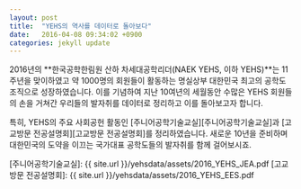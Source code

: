 ```yaml
---
layout: post
title:  "YEHS의 역사를 데이터로 돌아보다"
date:   2016-04-08 09:34:02 +0900
categories: jekyll update
---
```

2016년의 **한국공학한림원 산하 차세대공학리더(NAEK YEHS, 이하 YEHS)**는 11주년을 맞이하였고 약 1000명의 회원들이 활동하는 명실상부 대한민국 최고의 공학도 조직으로 성장하였습니다. 이를 기념하여 지난 10여년의 세월동안 수많은 YEHS 회원들의 손을 거쳐간 우리들의 발자취를 데이터로 정리하고 이를 돌아보고자 합니다. 

특히, YEHS의 주요 사회공헌 활동인 [주니어공학기술교실][주니어공학기술교실]과 [고교방문 전공설명회][고교방문 전공설명회]를 정리하였습니다. 새로운 10년을 준비하며 대한민국의 도약을 이끄는 국가대표 공학도들의 발자취를 함께 걸어보시죠.


[주니어공학기술교실]: {{ site.url }}/yehsdata/assets/2016_YEHS_JEA.pdf
[고교방문 전공설명회]: {{ site.url }}/yehsdata/assets/2016_YEHS_EES.pdf


